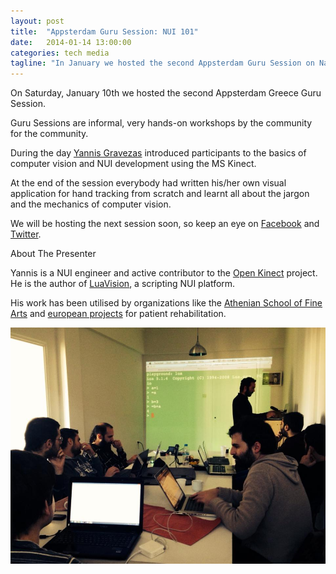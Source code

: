 ```yaml
---
layout: post
title:  "Appsterdam Guru Session: NUI 101"
date:   2014-01-14 13:00:00
categories: tech media
tagline: "In January we hosted the second Appsterdam Guru Session on Natural User Interfaces with Yannis Gravezas"
---
```


On Saturday, January 10th we hosted the second Appsterdam Greece Guru Session.

Guru Sessions are informal, very hands-on workshops by the community for the community.

During the day [Yannis Gravezas] introduced participants to the basics of computer vision and NUI development using the MS Kinect.

At the end of the session everybody had written his/her own visual application for hand tracking from scratch and learnt all about the jargon and the mechanics of computer vision.

We will be hosting the next session soon, so keep an eye on [Facebook] and [Twitter].

About The Presenter

Yannis is a NUI engineer and active contributor to the [Open Kinect] project. He is the author of [LuaVision], a scripting NUI platform.

His work has been utilised by organizations like the [Athenian School of Fine Arts] and [european projects] for patient rehabilitation.

![NUI Session](/images/NUI101/image1.jpg)


[Yannis Gravezas]: http://wizgrav.com/ 'Yannis Gravezas'
[Facebook]: https://facebook.com/StoneSoupGr 'Stone Soup on Facebook'
[Twitter]: https://twitter.com/StoneSoupGr 'Stone Soup on Twitter'
[Open Kinect]: http://openkinect.org/wiki/Main_Page 'Open Kinect'
[LuaVision]: https://github.com/LuaVision 'LuaVision'
[Athenian School of Fine Arts]: https://www.youtube.com/watch?v=uXRKgvox1xQ 'Athenian School of Fine Arts'
[european projects]: http://www.strokeback.eu/ 'european projects'



